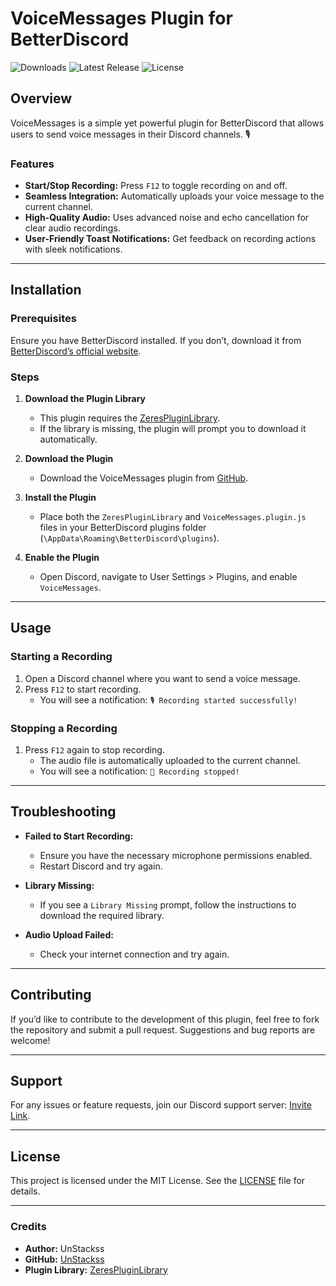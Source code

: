 # VoiceMessages Plugin for BetterDiscord

![Downloads](https://img.shields.io/github/downloads/UnStackss/Voice-Messages-Plugin-BetterDiscord/total?style=for-the-badge)
![Latest Release](https://img.shields.io/github/v/release/UnStackss/Voice-Messages-Plugin-BetterDiscord?style=for-the-badge)
![License](https://img.shields.io/github/license/UnStackss/Voice-Messages-Plugin-BetterDiscord?style=for-the-badge)

## Overview
VoiceMessages is a simple yet powerful plugin for BetterDiscord that allows users to send voice messages in their Discord channels. 🎙️

### Features
- **Start/Stop Recording:** Press `F12` to toggle recording on and off.
- **Seamless Integration:** Automatically uploads your voice message to the current channel.
- **High-Quality Audio:** Uses advanced noise and echo cancellation for clear audio recordings.
- **User-Friendly Toast Notifications:** Get feedback on recording actions with sleek notifications.

---

## Installation

### Prerequisites
Ensure you have BetterDiscord installed. If you don’t, download it from [BetterDiscord’s official website](https://betterdiscord.app/).

### Steps
1. **Download the Plugin Library**
   - This plugin requires the [ZeresPluginLibrary](https://betterdiscord.app/ghdl?url=https://raw.githubusercontent.com/zerebos/BDPluginLibrary/3f321f9a3b21f3829277870068b98673ffd5c869/release/0PluginLibrary.plugin.js).
   - If the library is missing, the plugin will prompt you to download it automatically.

2. **Download the Plugin**
   - Download the VoiceMessages plugin from [GitHub](https://raw.githubusercontent.com/UnStackss/Voice-Messages-Plugin-BetterDiscord/master/VoiceMessages.plugin.js).

3. **Install the Plugin**
   - Place both the `ZeresPluginLibrary` and `VoiceMessages.plugin.js` files in your BetterDiscord plugins folder (`\AppData\Roaming\BetterDiscord\plugins`).

4. **Enable the Plugin**
   - Open Discord, navigate to User Settings > Plugins, and enable `VoiceMessages`.

---

## Usage

### Starting a Recording
1. Open a Discord channel where you want to send a voice message.
2. Press `F12` to start recording. 
   - You will see a notification: `🎙️ Recording started successfully!`

### Stopping a Recording
1. Press `F12` again to stop recording.
   - The audio file is automatically uploaded to the current channel.
   - You will see a notification: `🛑 Recording stopped!`

---

## Troubleshooting
- **Failed to Start Recording:**
  - Ensure you have the necessary microphone permissions enabled.
  - Restart Discord and try again.

- **Library Missing:**
  - If you see a `Library Missing` prompt, follow the instructions to download the required library.

- **Audio Upload Failed:**
  - Check your internet connection and try again.

---

## Contributing
If you’d like to contribute to the development of this plugin, feel free to fork the repository and submit a pull request. Suggestions and bug reports are welcome!

---

## Support
For any issues or feature requests, join our Discord support server: [Invite Link](https://discord.gg/NPa6DtPtMU).

---

## License
This project is licensed under the MIT License. See the [LICENSE](LICENSE.md) file for details.

---

### Credits
- **Author:** UnStackss
- **GitHub:** [UnStackss](https://github.com/UnStackss)
- **Plugin Library:** [ZeresPluginLibrary](https://github.com/zerebos/BDPluginLibrary)
